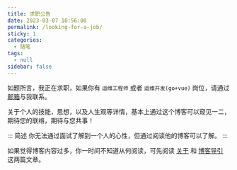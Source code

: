 ```yaml
---
title: 求职公告
date: 2023-03-07 10:56:00
permalink: /looking-for-a-job/
sticky: 1
categories:
  - 随笔
tags:
  - null
sidebar: false
---
```



如题所言，我正在求职，如果你有 `运维工程师` 或者 `运维开发(go+vue)` 岗位，请通过[邮箱](mailto:eryajf@163.com)与我联系。

关于个人的技能，思想，以及人生观等详情，基本上通过这个博客可以窥见一二，期待您的联络，期待与您共事！

::: 简述
你无法通过面试了解到一个人的心性，但通过阅读他的博客可以了解。
:::

如果觉得博客内容过多，你一时间不知道从何阅读，可先阅读 [关于](/about/) 和 [博客导引](/comein/) 这两篇文章。